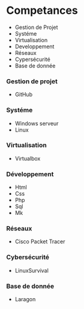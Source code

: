 # Competances
- Gestion de Projet
- Systéme
- Virtualisation
- Developpement
- Réseaux
- Cypersécurité
- Base de donnée

### Gestion de projet
- GitHub

### Systéme
- Windows serveur
- Linux

 ### Virtualisation
- Virtualbox
  
### Développement
- Html
- Css
- Php
- Sql
- Mk

### Réseaux
- Cisco Packet Tracer

### Cybersécurité
- LinuxSurvival

### Base de donnée
- Laragon





